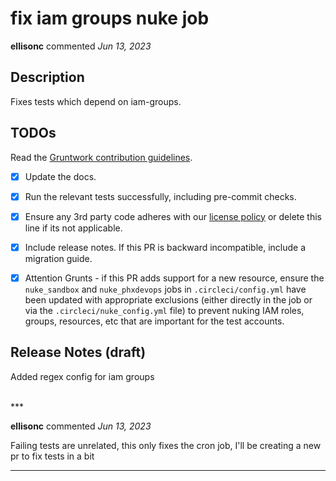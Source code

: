 # fix iam groups nuke job

**ellisonc** commented *Jun 13, 2023*

<!-- Prepend '[WIP]' to the title if this PR is still a work-in-progress. Remove it when it is ready for review! -->

## Description

Fixes tests which depend on iam-groups.

<!-- Description of the changes introduced by this PR. -->

## TODOs

Read the [Gruntwork contribution guidelines](https://gruntwork.notion.site/Gruntwork-Coding-Methodology-02fdcd6e4b004e818553684760bf691e).

- [x] Update the docs.
- [x] Run the relevant tests successfully, including pre-commit checks.
- [x] Ensure any 3rd party code adheres with our [license policy](https://www.notion.so/gruntwork/Gruntwork-licenses-and-open-source-usage-policy-f7dece1f780341c7b69c1763f22b1378) or delete this line if its not applicable.
- [x] Include release notes. If this PR is backward incompatible, include a migration guide.
- [x] Attention Grunts - if this PR adds support for a new resource, ensure the `nuke_sandbox` and `nuke_phxdevops` jobs in `.circleci/config.yml` have been updated with appropriate exclusions (either directly in the job or via the `.circleci/nuke_config.yml` file) to prevent nuking IAM roles, groups, resources, etc that are important for the test accounts.


## Release Notes (draft)

Added regex config for iam groups



<br />
***


**ellisonc** commented *Jun 13, 2023*

Failing tests are unrelated, this only fixes the cron job, I'll be creating a new pr to fix tests in a bit
***

